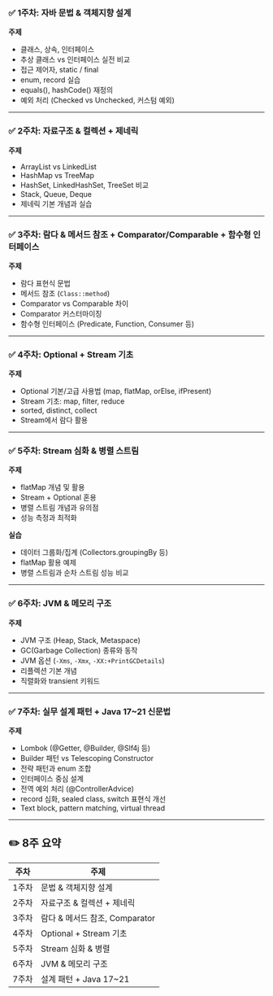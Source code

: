 ### ✅ **1주차: 자바 문법 & 객체지향 설계**

**주제**

* 클래스, 상속, 인터페이스
* 추상 클래스 vs 인터페이스 실전 비교
* 접근 제어자, static / final
* enum, record 실습
* equals(), hashCode() 재정의
* 예외 처리 (Checked vs Unchecked, 커스텀 예외)

---

### ✅ **2주차: 자료구조 & 컬렉션 + 제네릭**

**주제**

* ArrayList vs LinkedList
* HashMap vs TreeMap
* HashSet, LinkedHashSet, TreeSet 비교
* Stack, Queue, Deque
* 제네릭 기본 개념과 실습

---

### ✅ **3주차: 람다 & 메서드 참조 + Comparator/Comparable + 함수형 인터페이스**

**주제**

* 람다 표현식 문법
* 메서드 참조 (`Class::method`)
* Comparator vs Comparable 차이
* Comparator 커스터마이징
* 함수형 인터페이스 (Predicate, Function, Consumer 등)


---

### ✅ **4주차: Optional + Stream 기초**

**주제**

* Optional 기본/고급 사용법 (map, flatMap, orElse, ifPresent)
* Stream 기초: map, filter, reduce
* sorted, distinct, collect
* Stream에서 람다 활용

---

### ✅ **5주차: Stream 심화 & 병렬 스트림**

**주제**

* flatMap 개념 및 활용
* Stream + Optional 혼용
* 병렬 스트림 개념과 유의점
* 성능 측정과 최적화

**실습**

* 데이터 그룹화/집계 (Collectors.groupingBy 등)
* flatMap 활용 예제
* 병렬 스트림과 순차 스트림 성능 비교

---

### ✅ **6주차: JVM & 메모리 구조**

**주제**

* JVM 구조 (Heap, Stack, Metaspace)
* GC(Garbage Collection) 종류와 동작
* JVM 옵션 (`-Xms`, `-Xmx`, `-XX:+PrintGCDetails`)
* 리플렉션 기본 개념
* 직렬화와 transient 키워드

---

### ✅ **7주차: 실무 설계 패턴 + Java 17\~21 신문법**

**주제**

* Lombok (@Getter, @Builder, @Slf4j 등)
* Builder 패턴 vs Telescoping Constructor
* 전략 패턴과 enum 조합
* 인터페이스 중심 설계
* 전역 예외 처리 (@ControllerAdvice)
* record 심화, sealed class, switch 표현식 개선
* Text block, pattern matching, virtual thread

---

## ✏️ **8주 요약**

| 주차  | 주제                      |
| --- | ----------------------- |
| 1주차 | 문법 & 객체지향 설계            |
| 2주차 | 자료구조 & 컬렉션 + 제네릭        |
| 3주차 | 람다 & 메서드 참조, Comparator |
| 4주차 | Optional + Stream 기초    |
| 5주차 | Stream 심화 & 병렬          |
| 6주차 | JVM & 메모리 구조            |
| 7주차 | 설계 패턴 + Java 17\~21     |

